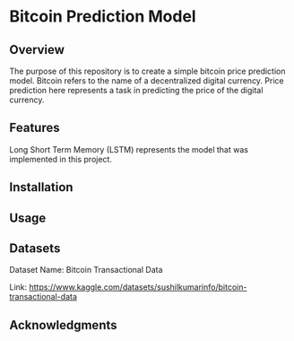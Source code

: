 # Bitcoin Prediction Model

## Overview
The purpose of this repository is to create a simple bitcoin price prediction model.
Bitcoin refers to the name of a decentralized digital currency.
Price prediction here represents a task in predicting the price of the digital currency.

## Features
Long Short Term Memory (LSTM) represents the model that was implemented in this project.

## Installation

## Usage

## Datasets
Dataset Name: Bitcoin Transactional Data

Link: https://www.kaggle.com/datasets/sushilkumarinfo/bitcoin-transactional-data

## Acknowledgments


